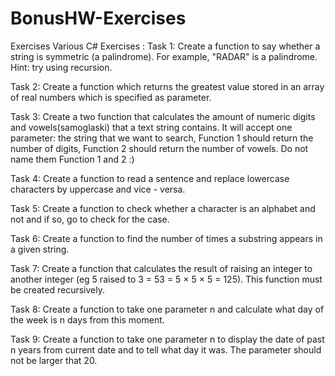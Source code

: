 # BonusHW-Exercises
Exercises
Various C# Exercises :
Task 1:
Create a function to say whether a string is symmetric (a palindrome). For example, "RADAR" is a palindrome. Hint: try using recursion.

Task 2:
Create a function which returns the greatest value stored in an array of real numbers which is specified as parameter.

Task 3:
Create a two function that calculates the amount of numeric digits and vowels(samoglaski) that a text string contains.
It will accept one parameter: the string that we want to search, Function 1 should return the number of digits, Function 2 should return the number of vowels. Do not name them Function 1 and 2 :)

Task 4:
Create a function to read a sentence and replace lowercase characters by uppercase and vice - versa.

Task 5:
Create a function to check whether a character is an alphabet and not and if so, go to check for the case.

Task 6:
Create a function to find the number of times a substring appears in a given string.

Task 7:
Create a function that calculates the result of raising an integer to another integer (eg 5 raised to 3 = 53 = 5 × 5 × 5 = 125). This function must be created recursively.

Task 8:
Create a function to take one parameter n and calculate what day of the week is n days from this moment.

Task 9:
Create a function to take one parameter n to display the date of past n years from current date and to tell what day it was. 
The parameter should not be larger that 20.
